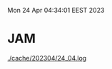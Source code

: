 Mon 24 Apr 04:34:01 EEST 2023
# JAM
<a href='./cache/202304/24_04.log'>./cache/202304/24_04.log</a>
